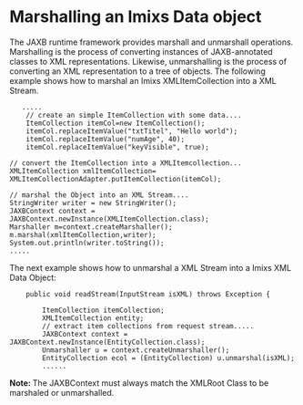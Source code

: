 # Marshalling an Imixs Data object

The JAXB runtime framework provides marshall and unmarshall operations. Marshalling is the process of converting instances of JAXB-annotated classes to XML representations. Likewise, unmarshalling is the process of converting an XML representation to a tree of objects. The following example shows how to marshal an Imixs XMLItemCollection into a XML Stream.
  
	   .....
		// create an simple ItemCollection with some data....
		ItemCollection itemCol=new ItemCollection();
		itemCol.replaceItemValue("txtTitel", "Hello world");
		itemCol.replaceItemValue("numAge", 40);
		itemCol.replaceItemValue("keyVisible", true);
		
	// convert the ItemCollection into a XMLItemcollection...
	XMLItemCollection xmlItemCollection= XMLItemCollectionAdapter.putItemCollection(itemCol);

	// marshal the Object into an XML Stream....
	StringWriter writer = new StringWriter();
	JAXBContext context = JAXBContext.newInstance(XMLItemCollection.class);
	Marshaller m=context.createMarshaller();
	m.marshal(xmlItemCollection,writer);
	System.out.println(writer.toString());
    .....

The next example shows how to unmarshal a XML Stream into a Imixs XML Data Object:
  
  
    	public void readStream(InputStream isXML) throws Exception {

			ItemCollection itemCollection;
			XMLItemCollection entity;
			// extract item collections from request stream.....
			JAXBContext context = JAXBContext.newInstance(EntityCollection.class);
			Unmarshaller u = context.createUnmarshaller();
			EntityCollection ecol = (EntityCollection) u.unmarshal(isXML);
			......
 
   
 <strong>Note: </strong> The JAXBContext must always match the XMLRoot Class to be marshaled or unmarshalled.
    